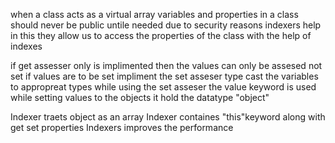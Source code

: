 when a class acts as a virtual array
variables and properties in a class should never be public untile needed due to security reasons
indexers help in this they allow us to access the properties of the class with the help of indexes 

if get assesser only is implimented then the values can only be assesed not set
if values are to be set impliment the set asseser 
type cast the variables to appropreat types while using the set asseser
the value keyword is used while setting values to the objects it hold the datatype "object"

Indexer traets object as an array
Indexer containes "this"keyword along with get set properties
Indexers improves the performance